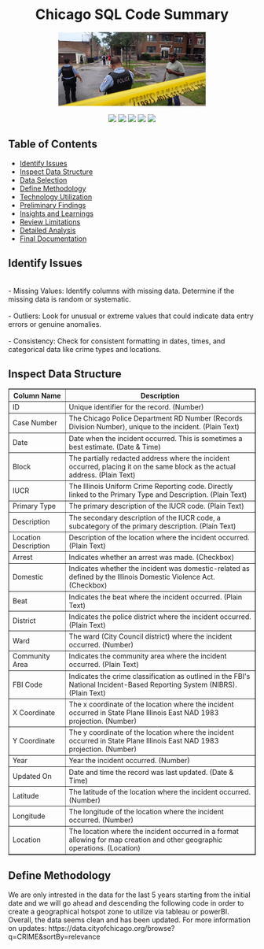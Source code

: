 <h1 align="center"> Chicago SQL Code Summary</h1>
<p align="center">
  
<p align="center">
  <img src="ch2.jpeg" width="300" alt="Sublime's custom image"/>
</p>

<p align="center">
  <img src="https://img.shields.io/github/last-commit/dsrichard97/chicago_crime">
  <img src="https://img.shields.io/badge/SQL-Descriptive Statistics-brown">
  <img src="https://img.shields.io/badge/Looker-Descriptive Statistics-lightbrown">
  <img src="https://img.shields.io/badge/Alteryx-Analysis-blue">
  <a href="https://github.com/ellerbrock/open-source-badges/"><img src="https://badges.frapsoft.com/os/v1/open-source.svg?v=103"></a>
</p> 


<p>
  <h2>Table of Contents</h2>
  <ul>
    <li><a href="#initial-problem" target="_parent">Identify Issues</a></li>
    <li><a href="#about-the-data">Inspect Data Structure</a></li>
    <li><a href="#data-set-used">Data Selection</a></li>
    <li><a href="#methods">Define Methodology</a></li>
    <li><a href="#tech-stack">Technology Utilization</a></li>
    <li><a href="#quick-glance">Preliminary Findings</a></li>
    <li><a href="#lesson-learned">Insights and Learnings</a></li>
    <li><a href="#limitation">Review Limitations</a></li>
    <li><a href="#notebook">Detailed Analysis</a></li>
    <li><a href="#report">Final Documentation</a></li>
  </ul>
</p>

<P>
  <section id="initial-problem">
    <h2>Identify Issues</h2>
    <p>
<br>
- Missing Values: Identify columns with missing data. Determine if the missing data is random or systematic.
</br>
<br>
- Outliers: Look for unusual or extreme values that could indicate data entry errors or genuine anomalies.
</br>
<br>
- Consistency: Check for consistent formatting in dates, times, and categorical data like crime types and locations.
</br>
<P>

<P>
  <section id="about-the-data">
    <h2>Inspect Data Structure</h2>
    <p>
<table border="1">
    <tr>
        <th>Column Name</th>
        <th>Description</th>
    </tr>
    <tr>
        <td>ID</td>
        <td>Unique identifier for the record. (Number)</td>
    </tr>
    <tr>
        <td>Case Number</td>
        <td>The Chicago Police Department RD Number (Records Division Number), unique to the incident. (Plain Text)</td>
    </tr>
    <tr>
        <td>Date</td>
        <td>Date when the incident occurred. This is sometimes a best estimate. (Date & Time)</td>
    </tr>
    <tr>
        <td>Block</td>
        <td>The partially redacted address where the incident occurred, placing it on the same block as the actual address. (Plain Text)</td>
    </tr>
    <tr>
        <td>IUCR</td>
        <td>The Illinois Uniform Crime Reporting code. Directly linked to the Primary Type and Description. (Plain Text)</td>
    </tr>
    <tr>
        <td>Primary Type</td>
        <td>The primary description of the IUCR code. (Plain Text)</td>
    </tr>
    <tr>
        <td>Description</td>
        <td>The secondary description of the IUCR code, a subcategory of the primary description. (Plain Text)</td>
    </tr>
    <tr>
        <td>Location Description</td>
        <td>Description of the location where the incident occurred. (Plain Text)</td>
    </tr>
    <tr>
        <td>Arrest</td>
        <td>Indicates whether an arrest was made. (Checkbox)</td>
    </tr>
    <tr>
        <td>Domestic</td>
        <td>Indicates whether the incident was domestic-related as defined by the Illinois Domestic Violence Act. (Checkbox)</td>
    </tr>
    <tr>
        <td>Beat</td>
        <td>Indicates the beat where the incident occurred. (Plain Text)</td>
    </tr>
    <tr>
        <td>District</td>
        <td>Indicates the police district where the incident occurred. (Plain Text)</td>
    </tr>
    <tr>
        <td>Ward</td>
        <td>The ward (City Council district) where the incident occurred. (Number)</td>
    </tr>
    <tr>
        <td>Community Area</td>
        <td>Indicates the community area where the incident occurred. (Plain Text)</td>
    </tr>
    <tr>
        <td>FBI Code</td>
        <td>Indicates the crime classification as outlined in the FBI's National Incident-Based Reporting System (NIBRS). (Plain Text)</td>
    </tr>
    <tr>
        <td>X Coordinate</td>
        <td>The x coordinate of the location where the incident occurred in State Plane Illinois East NAD 1983 projection. (Number)</td>
    </tr>
    <tr>
        <td>Y Coordinate</td>
        <td>The y coordinate of the location where the incident occurred in State Plane Illinois East NAD 1983 projection. (Number)</td>
    </tr>
    <tr>
        <td>Year</td>
        <td>Year the incident occurred. (Number)</td>
    </tr>
    <tr>
        <td>Updated On</td>
        <td>Date and time the record was last updated. (Date & Time)</td>
    </tr>
    <tr>
        <td>Latitude</td>
        <td>The latitude of the location where the incident occurred. (Number)</td>
    </tr>
    <tr>
        <td>Longitude</td>
        <td>The longitude of the location where the incident occurred. (Number)</td>
    </tr>
    <tr>
        <td>Location</td>
        <td>The location where the incident occurred in a format allowing for map creation and other geographic operations. (Location)</td>
    </tr>
</table>


<P>

<P>
  <section id="data-set-used">
    <h2>Define Methodology</h2>
    <p>
We are only intrested in the data for the last 5 years starting from the initial date and we will go ahead and descending the following code in order to create a geographical hotspot zone to utilize via tableau or powerBI. Overall, the data seems clean and has been updated. For more information on updates: https://data.cityofchicago.org/browse?q=CRIME&sortBy=relevance

<P>




